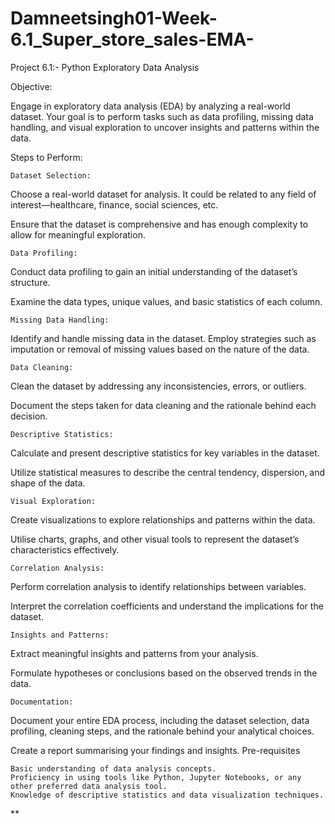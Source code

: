 # Damneetsingh01-Week-6.1_Super_store_sales-EMA-
Project 6.1:- Python Exploratory Data Analysis

Objective:

Engage in exploratory data analysis (EDA) by analyzing a real-world dataset. Your goal is to perform tasks such as data profiling, missing data handling, and visual exploration to uncover insights and patterns within the data.

Steps to Perform:

    Dataset Selection:

Choose a real-world dataset for analysis. It could be related to any field of interest—healthcare, finance, social sciences, etc.

Ensure that the dataset is comprehensive and has enough complexity to allow for meaningful exploration.

    Data Profiling:

Conduct data profiling to gain an initial understanding of the dataset’s structure.

Examine the data types, unique values, and basic statistics of each column.

    Missing Data Handling:

Identify and handle missing data in the dataset. Employ strategies such as imputation or removal of missing values based on the nature of the data.

    Data Cleaning:

Clean the dataset by addressing any inconsistencies, errors, or outliers.

Document the steps taken for data cleaning and the rationale behind each decision.

    Descriptive Statistics:

Calculate and present descriptive statistics for key variables in the dataset.

Utilize statistical measures to describe the central tendency, dispersion, and shape of the data.

    Visual Exploration:

Create visualizations to explore relationships and patterns within the data.

Utilise charts, graphs, and other visual tools to represent the dataset’s characteristics effectively.

    Correlation Analysis:

Perform correlation analysis to identify relationships between variables.

Interpret the correlation coefficients and understand the implications for the dataset.

    Insights and Patterns:

Extract meaningful insights and patterns from your analysis.

Formulate hypotheses or conclusions based on the observed trends in the data.

    Documentation:

Document your entire EDA process, including the dataset selection, data profiling, cleaning steps, and the rationale behind your analytical choices.

Create a report summarising your findings and insights.
Pre-requisites

    Basic understanding of data analysis concepts.
    Proficiency in using tools like Python, Jupyter Notebooks, or any other preferred data analysis tool.
    Knowledge of descriptive statistics and data visualization techniques.

**
